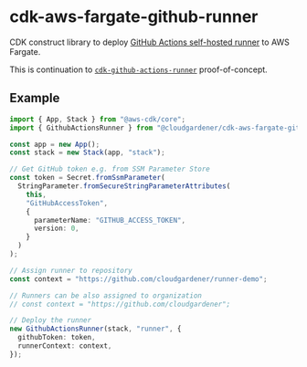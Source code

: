 # cdk-aws-fargate-github-runner

CDK construct library to deploy [GitHub Actions self-hosted runner](https://docs.github.com/en/actions/hosting-your-own-runners/about-self-hosted-runners) to AWS Fargate.

This is continuation to [`cdk-github-actions-runner`](https://github.com/nikovirtala/cdk-github-actions-runner) proof-of-concept.

## Example

```ts
import { App, Stack } from "@aws-cdk/core";
import { GithubActionsRunner } from "@cloudgardener/cdk-aws-fargate-github-runner";

const app = new App();
const stack = new Stack(app, "stack");

// Get GitHub token e.g. from SSM Parameter Store
const token = Secret.fromSsmParameter(
  StringParameter.fromSecureStringParameterAttributes(
    this,
    "GitHubAccessToken",
    {
      parameterName: "GITHUB_ACCESS_TOKEN",
      version: 0,
    }
  )
);

// Assign runner to repository
const context = "https://github.com/cloudgardener/runner-demo";

// Runners can be also assigned to organization
// const context = "https://github.com/cloudgardener";

// Deploy the runner
new GithubActionsRunner(stack, "runner", {
  githubToken: token,
  runnerContext: context,
});
```
